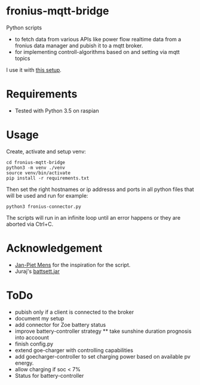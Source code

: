 # fronius-mqtt-bridge

Python scripts
* to fetch data from various APIs like power flow realtime data from a fronius data manager and pubish it to a mqtt broker.
* for implementing controll-algorithms based on and setting via mqtt topics

I use it with [this setup](doc/setup.md).

# Requirements
* Tested with Python 3.5 on raspian

# Usage
Create, activate and setup venv:

```
cd fronius-mqtt-bridge
python3 -m venv ./venv
source venv/bin/activate
pip install -r requirements.txt
```

Then set the right hostnames or ip addresss and ports in all python files that will be used and run for example:

```
python3 fronius-connector.py
```

The scripts will run in an infinite loop until an error happens or they are aborted via Ctrl+C.

# Acknowledgement
* [Jan-Piet Mens](https://jpmens.net/2013/03/10/visualizing-energy-consumption-with-mqtt/) for the inspiration for the script.
* Juraj's [battsett.jar](https://github.com/jandrassy/battsett)

# ToDo

* pubish only if a client is connected to the broker
* document my setup
* add connector for Zoe battery status
* improve battery-controller strategy
** take sunshine duration prognosis into accoount
* finish config.py
* extend goe-charger with controlling capabilities
* add goecharger-controller to set charging power based on available pv energy.
* allow charging if soc < 7%
* Status for battery-controller

